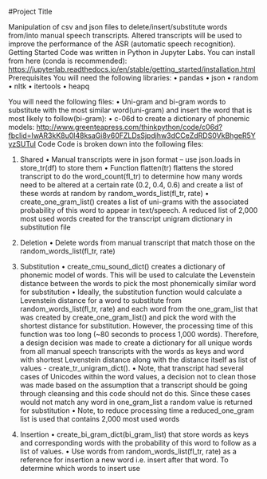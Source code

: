 #Project Title

Manipulation of csv and json files to delete/insert/substitute words from/into manual speech transcripts. Altered transcripts will be used to improve the performance of the ASR (automatic speech recognition).
Getting Started
Code was written in Python in Jupyter Labs. 
You can install from here (conda is recommended): https://jupyterlab.readthedocs.io/en/stable/getting_started/installation.html
Prerequisites
You will need the following libraries:
•	pandas
•	json
•	random
•	nltk
•	itertools
•	heapq

You will need the following files:
•	Uni-gram and bi-gram words to substitute with the most similar word(uni-gram) and insert the word that is most likely to follow(bi-gram):
•	c-06d to create a dictionary of phonemic models: http://www.greenteapress.com/thinkpython/code/c06d?fbclid=IwAR3kK8u0l48ksaGi8v60FZLDsSjpdjhw3dCCeZdRDS0VkBhgeR5YyzSUTuI
Code
Code is broken down into the following files:
1.	Shared
•	Manual transcripts were in json format – use json.loads in store_tr(df) to store them
•	Function flatten(tr) flattens the stored transcript to do the word_count(fl_tr) to determine how many words need to be altered at a certain rate (0.2, 0.4, 0.6) and create a list of these words at random by random_words_list(fl_tr, rate)
•	create_one_gram_list() creates a list of uni-grams with the associated probability of this word to appear in text/speech. A reduced list of 2,000 most used words created for the transcript unigram dictionary in substitution file

2.	Deletion
•	Delete words from manual transcript that match those on the random_words_list(fl_tr, rate)

3.	Substitution
•	create_cmu_sound_dict() creates a dictionary of phonemic model of words. This will be used to calculate the Levenstein distance between the words to pick the most phonemically similar word for substitution
•	Ideally, the substitution function would calculate a Levenstein distance for a word to substitute from random_words_list(fl_tr, rate) and each word from the one_gram_list that was created by create_one_gram_list() and pick the word with the shortest distance for substitution. However, the processing time of this function was too long (~80 seconds to process 1,000 words). Therefore, a design decision was made to create a dictionary for all unique words from all manual speech transcripts with the words as keys and word with shortest Levenstein distance along with the distance itself as list of values - create_tr_unigram_dict().
•	Note, that transcript had several cases of Unicodes within the word values, a decision not to clean those was made based on the assumption that a transcript should be going through cleansing and this code should not do this. Since these cases would not match any word in one_gram_list a random value is returned for substitution
•	Note, to reduce processing time a reduced_one_gram list is used that contains 2,000 most used words


4.	Insertion
•	create_bi_gram_dict(bi_gram_list) that store words as keys and corresponding words with the probability of this word to follow as a list of values. 
•	Use words from random_words_list(fl_tr, rate) as a reference for insertion a new word i.e. insert after that word. To determine which words to insert use 
